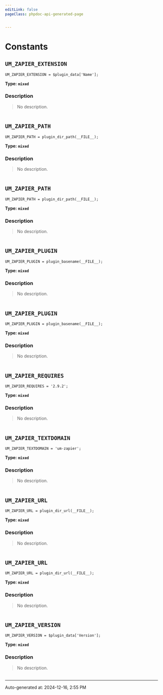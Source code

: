 ```yaml
---
editLink: false
pageClass: phpdoc-api-generated-page


---
```


# Constants

        
##  `UM_ZAPIER_EXTENSION`    



```php:no-line-numbers
UM_ZAPIER_EXTENSION = $plugin_data['Name'];
```

**Type:** **`mixed`**

### Description

> No description.

| | |
|:--------:| ----------- |

        
##  `UM_ZAPIER_PATH`    



```php:no-line-numbers
UM_ZAPIER_PATH = plugin_dir_path(__FILE__);
```

**Type:** **`mixed`**

### Description

> No description.

| | |
|:--------:| ----------- |

        
##  `UM_ZAPIER_PATH`    



```php:no-line-numbers
UM_ZAPIER_PATH = plugin_dir_path(__FILE__);
```

**Type:** **`mixed`**

### Description

> No description.

| | |
|:--------:| ----------- |

        
##  `UM_ZAPIER_PLUGIN`    



```php:no-line-numbers
UM_ZAPIER_PLUGIN = plugin_basename(__FILE__);
```

**Type:** **`mixed`**

### Description

> No description.

| | |
|:--------:| ----------- |

        
##  `UM_ZAPIER_PLUGIN`    



```php:no-line-numbers
UM_ZAPIER_PLUGIN = plugin_basename(__FILE__);
```

**Type:** **`mixed`**

### Description

> No description.

| | |
|:--------:| ----------- |

        
##  `UM_ZAPIER_REQUIRES`    



```php:no-line-numbers
UM_ZAPIER_REQUIRES = '2.9.2';
```

**Type:** **`mixed`**

### Description

> No description.

| | |
|:--------:| ----------- |

        
##  `UM_ZAPIER_TEXTDOMAIN`    



```php:no-line-numbers
UM_ZAPIER_TEXTDOMAIN = 'um-zapier';
```

**Type:** **`mixed`**

### Description

> No description.

| | |
|:--------:| ----------- |

        
##  `UM_ZAPIER_URL`    



```php:no-line-numbers
UM_ZAPIER_URL = plugin_dir_url(__FILE__);
```

**Type:** **`mixed`**

### Description

> No description.

| | |
|:--------:| ----------- |

        
##  `UM_ZAPIER_URL`    



```php:no-line-numbers
UM_ZAPIER_URL = plugin_dir_url(__FILE__);
```

**Type:** **`mixed`**

### Description

> No description.

| | |
|:--------:| ----------- |

        
##  `UM_ZAPIER_VERSION`    



```php:no-line-numbers
UM_ZAPIER_VERSION = $plugin_data['Version'];
```

**Type:** **`mixed`**

### Description

> No description.

| | |
|:--------:| ----------- |



--------

<div class="page-edit">
    <div class="last-updated">
        <span class="prefix">Auto-generated at: </span>
        <span class="time">2024-12-16, 2:55 PM</span>
    </div>
</div>



